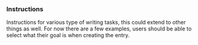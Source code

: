 ### Instructions

Instructions for various type of writing tasks, this could extend to other things as well. For now there are a few examples, users should be able to select what their goal is when creating the entry.
